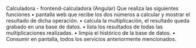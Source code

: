 Calculadora  - frontend-calculadora (Angular)
Que realiza las siguientes funciones 
•	pantalla web que recibe los dos números a calcular y mostrar el resultado de dicha operación.
•	calcula la multiplicación, el resultado  queda grabado en una base de datos.
•	 lista los resultados de todas las multiplicaciones realizadas.
•	 limpia el histórico de la base de datos.
•	Consumir en  pantalla, todos los servicios anteriormente mencionados.

